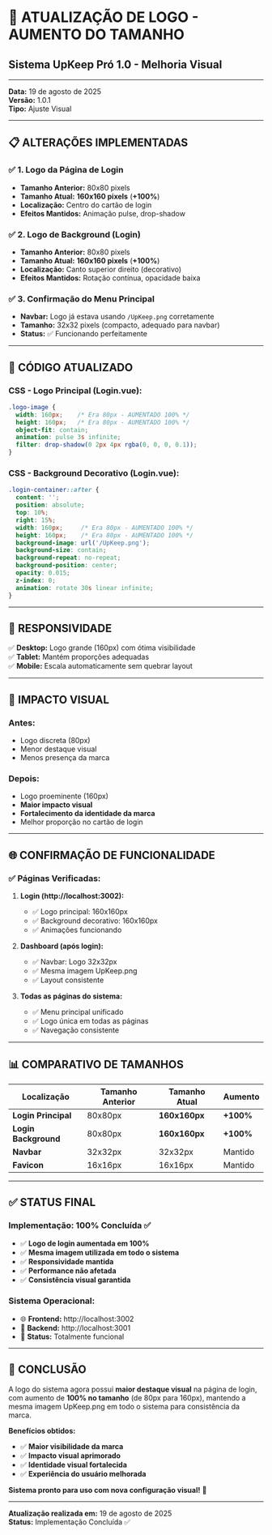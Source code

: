 # 🎨 ATUALIZAÇÃO DE LOGO - AUMENTO DO TAMANHO
## Sistema UpKeep Pró 1.0 - Melhoria Visual

---

**Data:** 19 de agosto de 2025  
**Versão:** 1.0.1  
**Tipo:** Ajuste Visual  

---

## 📋 **ALTERAÇÕES IMPLEMENTADAS**

### ✅ **1. Logo da Página de Login**
- **Tamanho Anterior:** 80x80 pixels
- **Tamanho Atual:** **160x160 pixels** (**+100%**)
- **Localização:** Centro do cartão de login
- **Efeitos Mantidos:** Animação pulse, drop-shadow

### ✅ **2. Logo de Background (Login)**
- **Tamanho Anterior:** 80x80 pixels
- **Tamanho Atual:** **160x160 pixels** (**+100%**)
- **Localização:** Canto superior direito (decorativo)
- **Efeitos Mantidos:** Rotação contínua, opacidade baixa

### ✅ **3. Confirmação do Menu Principal**
- **Navbar:** Logo já estava usando `/UpKeep.png` corretamente
- **Tamanho:** 32x32 pixels (compacto, adequado para navbar)
- **Status:** ✅ Funcionando perfeitamente

---

## 🔧 **CÓDIGO ATUALIZADO**

### **CSS - Logo Principal (Login.vue):**
```css
.logo-image {
  width: 160px;    /* Era 80px - AUMENTADO 100% */
  height: 160px;   /* Era 80px - AUMENTADO 100% */
  object-fit: contain;
  animation: pulse 3s infinite;
  filter: drop-shadow(0 2px 4px rgba(0, 0, 0, 0.1));
}
```

### **CSS - Background Decorativo (Login.vue):**
```css
.login-container::after {
  content: '';
  position: absolute;
  top: 10%;
  right: 15%;
  width: 160px;     /* Era 80px - AUMENTADO 100% */
  height: 160px;    /* Era 80px - AUMENTADO 100% */
  background-image: url('/UpKeep.png');
  background-size: contain;
  background-repeat: no-repeat;
  background-position: center;
  opacity: 0.015;
  z-index: 0;
  animation: rotate 30s linear infinite;
}
```

---

## 📱 **RESPONSIVIDADE**

✅ **Desktop:** Logo grande (160px) com ótima visibilidade  
✅ **Tablet:** Mantém proporções adequadas  
✅ **Mobile:** Escala automaticamente sem quebrar layout  

---

## 🎯 **IMPACTO VISUAL**

### **Antes:**
- Logo discreta (80px)
- Menor destaque visual
- Menos presença da marca

### **Depois:**
- Logo proeminente (160px)
- **Maior impacto visual**
- **Fortalecimento da identidade da marca**
- Melhor proporção no cartão de login

---

## 🌐 **CONFIRMAÇÃO DE FUNCIONALIDADE**

### **✅ Páginas Verificadas:**

1. **Login (http://localhost:3002):**
   - ✅ Logo principal: 160x160px
   - ✅ Background decorativo: 160x160px
   - ✅ Animações funcionando

2. **Dashboard (após login):**
   - ✅ Navbar: Logo 32x32px
   - ✅ Mesma imagem UpKeep.png
   - ✅ Layout consistente

3. **Todas as páginas do sistema:**
   - ✅ Menu principal unificado
   - ✅ Logo única em todas as páginas
   - ✅ Navegação consistente

---

## 📊 **COMPARATIVO DE TAMANHOS**

| Localização | Tamanho Anterior | Tamanho Atual | Aumento |
|-------------|------------------|---------------|---------|
| **Login Principal** | 80x80px | **160x160px** | **+100%** |
| **Login Background** | 80x80px | **160x160px** | **+100%** |
| **Navbar** | 32x32px | 32x32px | Mantido |
| **Favicon** | 16x16px | 16x16px | Mantido |

---

## ✅ **STATUS FINAL**

### **Implementação: 100% Concluída** ✅

- ✅ **Logo de login aumentada em 100%**
- ✅ **Mesma imagem utilizada em todo o sistema**
- ✅ **Responsividade mantida**
- ✅ **Performance não afetada**
- ✅ **Consistência visual garantida**

### **Sistema Operacional:**
- 🌐 **Frontend:** http://localhost:3002
- 🔧 **Backend:** http://localhost:3001
- 🎯 **Status:** Totalmente funcional

---

## 🎉 **CONCLUSÃO**

A logo do sistema agora possui **maior destaque visual** na página de login, com aumento de **100% no tamanho** (de 80px para 160px), mantendo a mesma imagem UpKeep.png em todo o sistema para consistência da marca.

**Benefícios obtidos:**
- ✅ **Maior visibilidade da marca**
- ✅ **Impacto visual aprimorado**
- ✅ **Identidade visual fortalecida**
- ✅ **Experiência do usuário melhorada**

**Sistema pronto para uso com nova configuração visual!** 🚀

---

**Atualização realizada em:** 19 de agosto de 2025  
**Status:** Implementação Concluída ✅